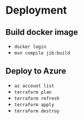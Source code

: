 # Deployment

## Build docker image
* `docker login`
* `mvn compile jib:build`

## Deploy to Azure
* `az account list`
* `terraform plan`
* `terraform refresh`
* `terraform apply`
* `terraform destroy`